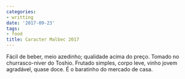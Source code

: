 ```yaml
---
categories:
- writting
date: '2017-09-23'
tags:
- food
title: Caracter Malbec 2017
---
```


Fácil de beber, meio azedinho; qualidade acima do preço. Tomado no churrasco-niver do Toshio. Frutado simples, corpo leve, vinho jovem agradável, quase doce. É o baratinho do mercado de casa.